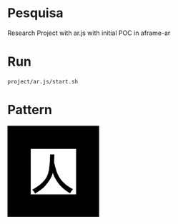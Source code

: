 # Pesquisa
Research Project with ar.js with initial POC in aframe-ar

# Run
```
project/ar.js/start.sh
```

# Pattern
![Kanji Pattern](https://github.com/allanhal/pesquisa/raw/master/assets/kanji.png)